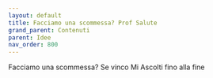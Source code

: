 ```yaml
---
layout: default
title: Facciamo una scommessa? Prof Salute
grand_parent: Contenuti
parent: Idee
nav_order: 800
---
```


Facciamo una scommessa? Se vinco
Mi Ascolti fino alla fine